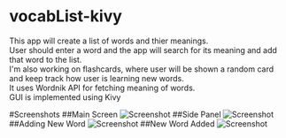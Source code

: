 # vocabList-kivy
This app will create a list of words and thier meanings.  
User should enter a word and the app will search for its meaning and add that word to the list.  
I'm also working on flashcards, where user will be shown a random card and keep track how user is learning new words.  
It uses Wordnik API for fetching meaning of words.  
GUI is implemented using Kivy

#Screenshots
##Main Screen
![Screenshot](http://i.imgur.com/V0NULR0.png)
##Side Panel
![Screenshot](http://i.imgur.com/iPNJMX5.png)
##Adding New Word
![Screenshot](http://i.imgur.com/pADJKoZ.png)
##New Word Added
![Screenshot](http://i.imgur.com/UWvMnOj.png)

